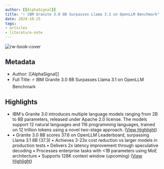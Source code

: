```yaml
---
author: [[AlphaSignal]]
title: "⚡️ IBM Granite 3.0 8B Surpasses Llama 3.1 on OpenLLM Benchmark"
date: 2024-10-25
tags: 
- articles
- literature-note
---
```

![rw-book-cover](https://readwise-assets.s3.amazonaws.com/static/images/article2.74d541386bbf.png)

## Metadata
- Author: [[AlphaSignal]]
- Full Title: ⚡️ IBM Granite 3.0 8B Surpasses Llama 3.1 on OpenLLM Benchmark

## Highlights
- IBM's Granite 3.0 introduces multiple language models ranging from 2B to 8B parameters, released under Apache 2.0 license. The models support 12 natural languages and 116 programming languages, trained on 12 trillion tokens using a novel two-stage approach. ([View Highlight](https://read.readwise.io/read/01jb048sr0f25rqaxxyz1rqs4w))
- • Granite 3.0 8B scores 37.6 on OpenLLM Leaderboard, surpassing Llama 3.1 8B (37.3) 
  • Achieves 3-23x cost reduction vs larger models in production tests 
  • Delivers 2x latency improvement through speculative decoding 
  • Processes enterprise tasks with <1B parameters using MoE architecture 
  • Supports 128K context window (upcoming) ([View Highlight](https://read.readwise.io/read/01jb049a8gnnjp2nn5ssjy1qzh))
